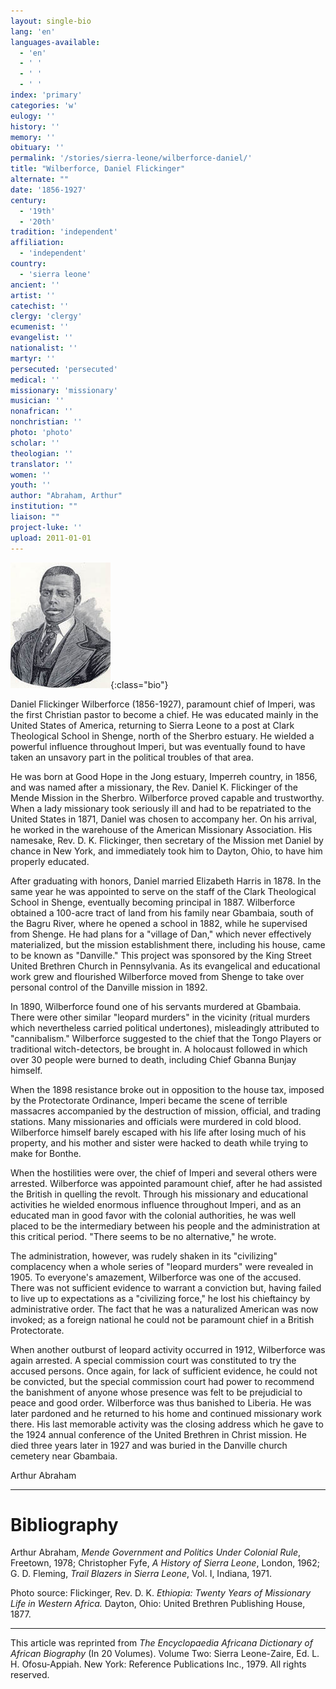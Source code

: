 ```yaml
---
layout: single-bio
lang: 'en'
languages-available:
  - 'en'
  - ' '
  - ' '
  - ' '
index: 'primary'
categories: 'w'
eulogy: ''
history: ''
memory: ''
obituary: ''
permalink: '/stories/sierra-leone/wilberforce-daniel/'
title: "Wilberforce, Daniel Flickinger"
alternate: ""
date: '1856-1927'
century:
  - '19th'
  - '20th'
tradition: 'independent'
affiliation:
  - 'independent'
country:
  - 'sierra leone'
ancient: ''
artist: ''
catechist: ''
clergy: 'clergy'
ecumenist: ''
evangelist: ''
nationalist: ''
martyr: ''
persecuted: 'persecuted'
medical: ''
missionary: 'missionary'
musician: ''
nonafrican: ''
nonchristian: ''
photo: 'photo'
scholar: ''
theologian: ''
translator: ''
women: ''
youth: ''
author: "Abraham, Arthur"
institution: ""
liaison: ""
project-luke: ''
upload: 2011-01-01
---
```


![image](/images/bio-pics/sierraleone/wilberforce-daniel/wilberforce-daniel.jpg){:class="bio"}

Daniel Flickinger Wilberforce (1856-1927), paramount chief of Imperi, was the first Christian pastor to become a chief. He was educated mainly in the United States of America, returning to Sierra Leone to a post at Clark Theological School in Shenge, north of the Sherbro estuary. He wielded a powerful influence throughout Imperi, but  was   eventually found to have taken an unsavory part in the political troubles of that area.

He was born at Good Hope in the Jong estuary, Imperreh country, in 1856, and was named after a missionary, the Rev. Daniel K.  Flickinger of the Mende Mission in the Sherbro. Wilberforce proved capable and trustworthy. When a lady missionary took seriously ill and had to be repatriated to the United States in 1871, Daniel was chosen to accompany her. On his arrival, he worked in the warehouse of the American Missionary Association.   His  namesake, Rev. D. K. Flickinger, then secretary of the Mission met Daniel by chance in New York, and immediately took him to Dayton, Ohio, to have him properly educated.

After graduating  with  honors,  Daniel  married Elizabeth Harris in 1878. In the same year he was appointed to serve on the staff of the Clark Theological School in Shenge, eventually becoming principal in 1887. Wilberforce obtained a 100-acre tract of land from his family near Gbambaia, south of the Bagru River, where he opened a school in 1882, while he supervised from Shenge. He had plans for a "village of Dan," which never effectively materialized, but the mission establishment there, including his house, came to be known as "Danville." This project was sponsored by the King Street United Brethren Church in Pennsylvania. As its evangelical and educational work grew and flourished Wilberforce moved from Shenge to take over personal control of the Danville mission in 1892.

In 1890, Wilberforce found one of his servants murdered at Gbambaia. There were other similar "leopard murders" in the vicinity (ritual murders which nevertheless carried political undertones), misleadingly attributed to "cannibalism." Wilberforce suggested to the chief that the Tongo Players or traditional witch-detectors, be brought in. A holocaust followed in which over 30 people were burned to death, including Chief Gbanna Bunjay himself.

When the 1898 resistance broke out in opposition to the house tax, imposed by the Protectorate Ordinance, Imperi became the scene of terrible massacres accompanied by the destruction of mission, official, and trading stations. Many missionaries and officials were murdered in cold blood. Wilberforce himself barely escaped with his life after losing much of his property, and his mother and sister were hacked to death while trying to make for Bonthe.

When the hostilities were over, the chief of Imperi and several others were arrested. Wilberforce was appointed paramount chief, after he had assisted the British in quelling the revolt. Through his missionary and educational activities he wielded enormous influence throughout Imperi, and as an educated man in good favor with the colonial authorities, he was well placed to be the intermediary between his people and the administration at this critical period. "There seems to be no alternative," he wrote.

The administration, however, was rudely shaken in its "civilizing" complacency when a whole series of "leopard murders" were revealed in 1905. To everyone's amazement, Wilberforce was one of the accused. There was not sufficient evidence to warrant a conviction but, having failed to live up to expectations as a "civilizing force," he lost his chieftaincy by administrative order. The fact that he was a naturalized American was now invoked; as a foreign national he could not be paramount chief in a British Protectorate.

When another outburst of leopard activity occurred in 1912, Wilberforce was again arrested. A special commission court was constituted to try the accused persons. Once again, for lack of sufficient evidence, he could not be convicted, but the special commission court had power to recommend the banishment of anyone whose presence was felt to be prejudicial to peace and good order. Wilberforce was thus banished to Liberia. He was later pardoned and he returned to his home and continued missionary work there. His last memorable activity was the closing address which he gave to the 1924 annual conference of the United Brethren in Christ mission. He died three years later in 1927 and was buried in the Danville church cemetery near Gbambaia.

Arthur Abraham

---

# Bibliography

Arthur Abraham, *Mende Government and Politics Under Colonial Rule*, Freetown, 1978; Christopher Fyfe, *A History of Sierra Leone*, London, 1962; G. D. Fleming, *Trail Blazers in Sierra Leone*, Vol. I, Indiana, 1971.

Photo source: Flickinger, Rev. D. K. *Ethiopia: Twenty Years of Missionary Life in Western Africa.* Dayton, Ohio: United Brethren Publishing House, 1877.

---

This article was reprinted from *The Encyclopaedia Africana Dictionary of African Biography* (In 20 Volumes). Volume Two: Sierra Leone-Zaire, Ed. L. H. Ofosu-Appiah. New York: Reference Publications Inc., 1979.  All rights reserved.
